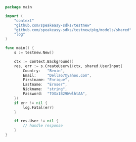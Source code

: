 <!-- Start SDK Example Usage [usage] -->
```go
package main

import (
	"context"
	"github.com/speakeasy-sdks/testnew"
	"github.com/speakeasy-sdks/testnew/pkg/models/shared"
	"log"
)

func main() {
	s := testnew.New()

	ctx := context.Background()
	res, err := s.CreateUserv1(ctx, shared.UserInput{
		Country:   "Benin",
		Email:     "Della67@yahoo.com",
		Firstname: "Enrique",
		Lastname:  "Ernser",
		Nickname:  "string",
		Password:  "TOXx1B29WwlhtAA",
	})
	if err != nil {
		log.Fatal(err)
	}

	if res.User != nil {
		// handle response
	}
}

```
<!-- End SDK Example Usage [usage] -->